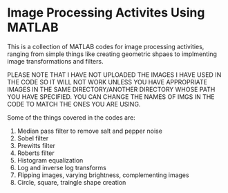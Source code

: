 # Image Processing Activites Using MATLAB
This is a collection of MATLAB codes for image processing activities, ranging from simple things like creating geometric shpaes to implmenting image transformations and filters.

PLEASE NOTE THAT I HAVE NOT UPLOADED THE IMAGES I HAVE USED IN THE CODE SO IT WILL NOT WORK UNLESS YOU HAVE APPROPRIATE IMAGES IN THE SAME DIRECTORY/ANOTHER DIRECTORY WHOSE PATH YOU HAVE SPECIFIED. YOU CAN CHANGE THE NAMES OF IMGS IN THE CODE TO MATCH THE ONES YOU ARE USING.

Some of the things covered in the codes are:
1. Median pass filter to remove salt and pepper noise
2. Sobel filter
3. Prewitts filter
4. Roberts filter
5. Histogram equalization
6. Log and inverse log transforms
7. Flipping images, varying brightness, complementing images
8. Circle, square, traingle shape creation
